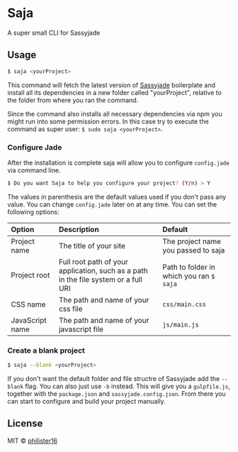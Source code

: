 # Saja
A super small CLI for Sassyjade
## Usage
```bash
$ saja <yourProject>
```
This command will fetch the latest version of [Sassyjade](http://rhinerock.com/sassyjade) boilerplate and install all its dependencies in a new folder called "yourProject", relative to the folder from where you ran the command.

Since the command also installs all necessary dependencies via npm you might run into some permission errors. In this case try to execute the command as super user: `$ sudo saja <yourProject>`.
### Configure Jade
After the installation is complete saja will allow you to configure `config.jade` via command line.
```bash
$ Do you want Saja to help you configure your project? (Y/n) > Y
```
The values in parenthesis are the default values used if you don't pass any value. You can change `config.jade` later on at any time. You can set the following options:

Option | Description | Default
:----- | :---------- | :------
Project name | The title of your site | The project name you passed to saja
Project root | Full root path of your application, such as a path in the file system or a full URI | Path to folder in which you ran `$ saja`
CSS name | The path and name of your css file | `css/main.css`
JavaScript name | The path and name of your javascript file | `js/main.js`
### Create a blank project
```bash
$ saja --blank <yourProject>
```
If you don't want the default folder and file structre of Sassyjade add the `--blank` flag. You can also just use `-b` instead. This will give you a `gulpfile.js`, together with the `package.json` and `sassyjade.config.json`. From there you can start to configure and build your project manually.
## License
MIT &copy; [philister16](mailto:phil@rhinerock.com)